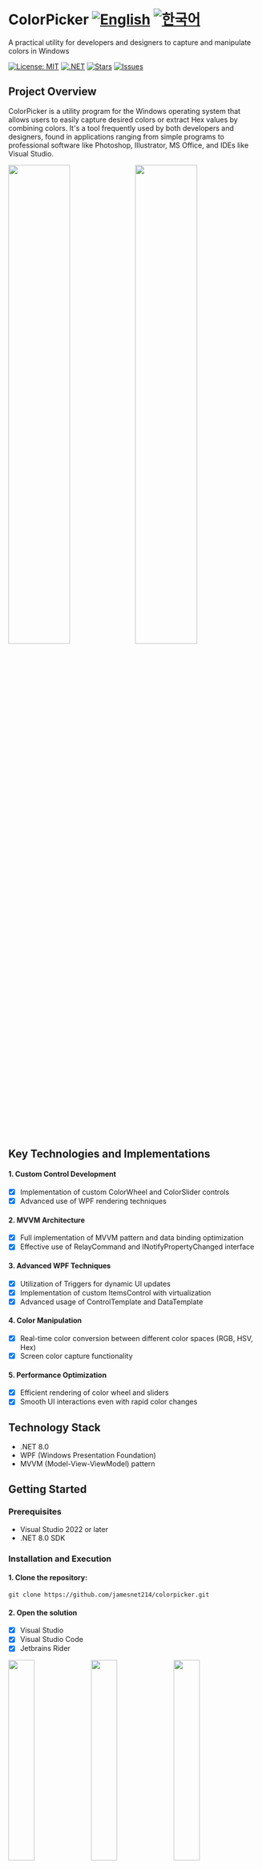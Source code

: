 # ColorPicker [![English](https://img.shields.io/badge/Language-English-blue.svg)](README.md) [![한국어](https://img.shields.io/badge/Language-한국어-red.svg)](README.ko.md)

A practical utility for developers and designers to capture and manipulate colors in Windows

[![License: MIT](https://img.shields.io/badge/License-MIT-yellow.svg)](https://opensource.org/licenses/MIT)
[![.NET](https://img.shields.io/badge/.NET-8.0-blue.svg)](https://dotnet.microsoft.com/download)
[![Stars](https://img.shields.io/github/stars/jamesnet214/colorpicker.svg)](https://github.com/jamesnet214/colorpicker/stargazers)
[![Issues](https://img.shields.io/github/issues/jamesnet214/colorpicker.svg)](https://github.com/jamesnet214/colorpicker/issues)

## Project Overview
ColorPicker is a utility program for the Windows operating system that allows users to easily capture desired colors or extract Hex values by combining colors. It's a tool frequently used by both developers and designers, found in applications ranging from simple programs to professional software like Photoshop, Illustrator, MS Office, and IDEs like Visual Studio.

<img src="https://github.com/user-attachments/assets/37891327-e967-445e-b2ec-2bc9885b254e" width="49.5%"/>
<img src="https://github.com/user-attachments/assets/f8e136c0-7cfd-4990-bc4b-e3872138f908" width="49.5%"/>

## Key Technologies and Implementations
#### 1. Custom Control Development
- [x] Implementation of custom ColorWheel and ColorSlider controls
- [x] Advanced use of WPF rendering techniques

#### 2. MVVM Architecture
- [x] Full implementation of MVVM pattern and data binding optimization
- [x] Effective use of RelayCommand and INotifyPropertyChanged interface

#### 3. Advanced WPF Techniques
- [x] Utilization of Triggers for dynamic UI updates
- [x] Implementation of custom ItemsControl with virtualization
- [x] Advanced usage of ControlTemplate and DataTemplate

#### 4. Color Manipulation
- [x] Real-time color conversion between different color spaces (RGB, HSV, Hex)
- [x] Screen color capture functionality

#### 5. Performance Optimization
- [x] Efficient rendering of color wheel and sliders
- [x] Smooth UI interactions even with rapid color changes

## Technology Stack
- .NET 8.0
- WPF (Windows Presentation Foundation)
- MVVM (Model-View-ViewModel) pattern

## Getting Started
### Prerequisites
- Visual Studio 2022 or later
- .NET 8.0 SDK

### Installation and Execution
#### 1. Clone the repository:
```
git clone https://github.com/jamesnet214/colorpicker.git
```
#### 2. Open the solution
- [x] Visual Studio
- [x] Visual Studio Code
- [x] Jetbrains Rider

<img src="https://github.com/user-attachments/assets/af70f422-7057-4e77-a54d-042ee8358d2a" width="32%"/>
<img src="https://github.com/user-attachments/assets/e4feaa10-a107-4b58-8d13-1d8be620ec62" width="32%"/>
<img src="https://github.com/user-attachments/assets/5ff487f6-55e4-43e1-9abf-f8d419ee6943" width="32%"/>

#### 3. Build and Run
- [x] Windows 11 recommended

## Usage
1. Launch the ColorPicker application
2. Use the color wheel or sliders to select a color
3. Capture colors from your screen using the eyedropper tool
4. View and copy the Hex, RGB, or HSV values of the selected color

## Contributing
If you'd like to contribute to improving the project, please send a Pull Request. All forms of contribution are welcome!

## License
This project is distributed under the MIT license. For more details, please refer to the [LICENSE](https://github.com/jamesnet214/colorpicker/blob/main/LICENSE) file.

## Contact
- Website: https://jamesnet.dev
- Email: james@jamesnet.dev, vickyqu115@hotmail.com

Explore color manipulation techniques and apply them to your projects with ColorPicker!
